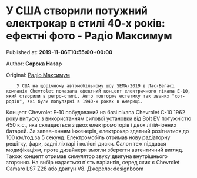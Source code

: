 
# У США створили потужний електрокар в стилі 40-х років: ефектні фото - Радіо Максимум

Published at: **2019-11-06T10:55:00+00:00**

Author: **Сорока Назар**

Original: [Радіо Максимум](https://maximum.fm/u-ssha-stvorili-potuzhnij-elektrokar-v-stili-40-h-rokiv-efektni-foto_n169141)


        У США на щорічному автомобільному шоу SEMA-2019 в Лас-Вегасі компанія Chevrolet показала ефектний концепт електричного пікапа E-10, який створили в ретро-стилі. Авто повторює естетику так званих "хот-родів", які були популярні в 1940-х роках в Америці.
      
Концепт Chevrolet E-10 побудований на базі пікапа Chevrolet C-10 1962 року випуску з використанням силової установки від Bolt EV потужністю 450 к.с., яка складається з двох електромоторів і двох літій-іонних батарей. За запевненням інженерів, електрокар здатний розігнатися до 100 км/год за 5 секунд.
Електромобіль отримав нову радіаторну решітку, фари, задні ліхтарі і колісні диски. Салон теж піддався модифікаціям, проте дизайнери змогли зберегти автентичний вигляд. Також концепт отримав симулятор звуку двигуна внутрішнього згоряння. На вибір надається п'ять варіантів, серед яких є Chevrolet Camaro LS7 Z28 або двигун V8.
Джерело: designboom

